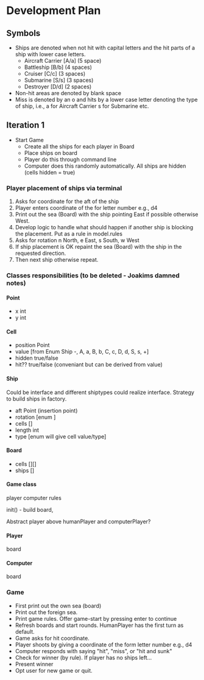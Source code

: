 # Development Plan

## Symbols

- Ships are denoted when not hit with capital letters and the hit parts of a ship with lower case letters.
  - Aircraft Carrier [A/a] (5 space)
  - Battleship [B/b] (4 spaces)
  - Cruiser [C/c] (3 spaces)
  - Submarine [S/s] (3 spaces)
  - Destroyer [D/d] (2 spaces)
- Non-hit areas are denoted by blank space
- Miss is denoted by an o and hits by a lower case letter denoting the type of ship, i.e., a for Aircraft Carrier s for Submarine etc.

## Iteration 1

- Start Game
    - Create all the ships for each player in Board
    - Place ships on board
    - Player do this through command line
    - Computer does this randomly automatically. All ships are hidden (cells hidden = true)

### Player placement of ships via terminal

  1. Asks for coordinate for the aft of the ship
  2. Player enters coordinate of the for letter number e.g., d4
  3. Print out the sea (Board) with the ship pointing East if possible otherwise West.
  4. Develop logic to handle what should happen if another ship is blocking the placement. Put as a rule in model.rules
  5. Asks for rotation n North, e East, s South, w West
  6. If ship placement is OK repaint the sea (Board) with the ship in the requested direction.
  7. Then next ship otherwise repeat.

### Classes responsibilities (to be deleted - Joakims damned notes)

#### Point

- x int
- y int

#### Cell

- position Point
- value [from Enum Ship -, A, a, B, b, C, c, D, d, S, s, +]
- hidden true/false
- hit?? true/false (conveniant but can be derived from value)

#### Ship

  Could be interface and different shiptypes could realize interface. Strategy to build ships in factory.

- aft Point (insertion point)
- rotation [enum ]
- cells []
- length int
- type [enum will give cell value/type]

#### Board

- cells [][]
- ships []

#### Game class

player
computer
rules

init() - build board,

Abstract player above humanPlayer and computerPlayer?

#### Player

board

#### Computer

board

### Game

- First print out the own sea (board)
- Print out the foreign sea.
- Print game rules. Offer game-start by pressing enter to continue
- Refresh boards and start rounds. HumanPlayer has the first turn as default.
- Game asks for hit coordinate.
- Player shoots by giving a coordinate of the form letter number e.g., d4
- Computer responds with saying "hit", "miss", or "hit and sunk"
- Check for winner (by rule). If player has no ships left...
- Present winner
- Opt user for new game or quit.
